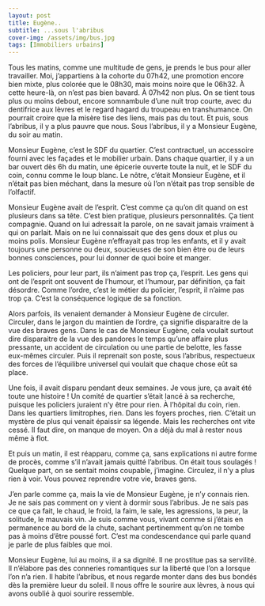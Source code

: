 ```yaml
---
layout: post
title: Eugène..
subtitle: ...sous l'abribus
cover-img: /assets/img/bus.jpg
tags: [Immobiliers urbains]
---
```


Tous les matins, comme une multitude de gens, je prends le bus pour aller travailler. Moi, j’appartiens à la cohorte du 07h42, une promotion encore bien mixte, plus colorée que le 08h30, mais moins noire que le 06h32. À cette heure-là, on n’est pas bien bavard. À 07h42 non plus. On se tient tous plus ou moins debout, encore somnambule d’une nuit trop courte, avec du dentifrice aux lèvres et le regard hagard du troupeau en transhumance. On pourrait croire que la misère tise des liens, mais pas du tout. Et puis, sous l’abribus, il y a plus pauvre que nous. Sous l’abribus, il y a Monsieur Eugène, du soir au matin.

Monsieur Eugène, c’est le SDF du quartier. C’est contractuel, un accessoire fourni avec les façades et le mobilier urbain. Dans chaque quartier, il y a un bar ouvert dès 6h du matin, une épicerie ouverte toute la nuit, et le SDF du coin, connu comme le loup blanc. Le nôtre, c’était Monsieur Eugène, et il n’était pas bien méchant, dans la mesure où l’on n’était pas trop sensible de l’olfactif.

Monsieur Eugène avait de l’esprit. C’est comme ça qu’on dit quand on est plusieurs dans sa tête. C’est bien pratique, plusieurs personnalités. Ça tient compagnie. Quand on lui adressait la parole, on ne savait jamais vraiment à qui on parlait. Mais on ne lui connaissait que des gens doux et plus ou moins polis. Monsieur Eugène n’effrayait pas trop les enfants, et il y avait toujours une personne ou deux, soucieuses de son bien être ou de leurs bonnes consciences, pour lui donner de quoi boire et manger.

Les policiers, pour leur part, ils n’aiment pas trop ça, l’esprit. Les gens qui ont de l’esprit ont souvent de l’humour, et l’humour, par définition, ça fait désordre. Comme l’ordre, c’est le métier du policier, l’esprit, il n’aime pas trop ça. C’est la conséquence logique de sa fonction.

Alors parfois, ils venaient demander à Monsieur Eugène de circuler. Circuler, dans le jargon du maintien de l’ordre, ça signifie disparaitre de la vue des braves gens. Dans le cas de Monsieur Eugène, cela voulait surtout dire disparaitre de la vue des pandores le temps qu’une affaire plus pressante, un accident de circulation ou une partie de belotte, les fasse eux-mêmes circuler. Puis il reprenait son poste, sous l’abribus, respectueux des forces de l’équilibre universel qui voulait que chaque chose eût sa place.

Une fois, il avait disparu pendant deux semaines. Je vous jure, ça avait été toute une histoire ! Un comité de quartier s’était lancé à sa recherche, puisque les policiers juraient n’y être pour rien. À l’hôpital du coin, rien. Dans les quartiers limitrophes, rien. Dans les foyers proches, rien. C’était un mystère de plus qui venait épaissir sa légende. Mais les recherches ont vite cessé. Il faut dire, on manque de moyen. On a déjà du mal à rester nous même à flot.

Et puis un matin, il est réapparu, comme ça, sans explications ni autre forme de procès, comme s’il n’avait jamais quitté l’abribus. On était tous soulagés ! Quelque part, on se sentait moins coupable, j’imagine. Circulez, il n’y a plus rien à voir. Vous pouvez reprendre votre vie, braves gens.

J’en parle comme ça, mais la vie de Monsieur Eugène, je n’y connais rien. Je ne sais pas comment on y vient à dormir sous l’abribus. Je ne sais pas ce que ça fait, le chaud, le froid, la faim, le sale, les agressions, la peur, la solitude, le mauvais vin. Je suis comme vous, vivant comme si j’étais en permanence au bord de la chute, sachant pertinemment qu’on ne tombe pas à moins d’être poussé fort. C’est ma condescendance qui parle quand je parle de plus faibles que moi.

Monsieur Eugène, lui au moins, il a sa dignité. Il ne prostitue pas sa servilité. Il n’élabore pas des conneries romantiques sur la liberté que l’on a lorsque l’on n’a rien. Il habite l’abribus, et nous regarde monter dans des bus bondés dès la première lueur du soleil. Il nous offre le sourire aux lèvres, à nous qui avons oublié à quoi sourire ressemble.
